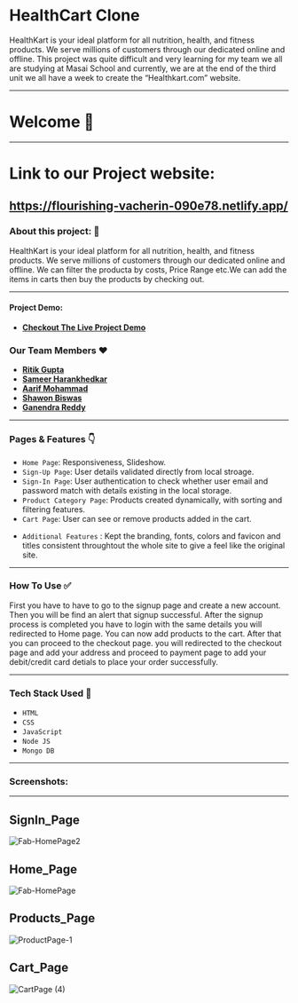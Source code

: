 # HealthCart Clone

<p>HealthKart is your ideal platform for all nutrition, health, and fitness products. We serve millions of customers through our dedicated online and offline. This project was quite difficult and very learning for my team we all are studying at Masai School and currently, we are at the end of the third unit we all have a week to create the “Healthkart.com” website.<p/>

---
# Welcome :wave:
---
# Link to our Project website:

https://flourishing-vacherin-090e78.netlify.app/
---

### About this project: :raised_hands:

<p> HealthKart is your ideal platform for all nutrition, health, and fitness products. We serve millions of customers through our dedicated online and offline. We can filter the producta by costs, Price Range etc.We can add the items in carts then buy the products by checking out.<p/>


---



#### Project Demo: 
- **[Checkout The Live Project Demo](https://flourishing-vacherin-090e78.netlify.app/)**



### Our Team Members :heart:

- **[Ritik Gupta](https://github.com/)**
- **[Sameer Harankhedkar](https://github.com/sameerah2710)**
- **[Aarif Mohammad](https://github.com/)**
- **[Shawon Biswas](https://github.com/)**
- **[Ganendra Reddy](https://github.com/)**

---


### Pages & Features :point_down:

- `Home Page`: Responsiveness, Slideshow.
- `Sign-Up Page`: User details validated directly from local stroage.
- `Sign-In Page`: User authentication to check whether user email and password match with details existing in the local storage.
- `Product Category Page`: Products created dynamically, with sorting and filtering features.
- `Cart Page`: User can see or remove products added in the cart.
<!-- - `Wishlist Page`: Users can add or remove products to the wishlist. -->
- `Additional Features` : Kept the branding, fonts, colors and favicon and titles consistent throughtout the whole site to give a feel like the original site.

---

### How To Use ✅

First you have to have to go to the signup page and create a new account. Then you will be find an alert that signup successful. After the signup process is completed you have to login with the same details you will redirected to Home page. You can now add products to the cart. After that you can proceed to the checkout page. you will redirected to the checkout page and add your address and proceed to payment page to add your debit/credit card detials to place your order successfully. 

---

### Tech Stack Used :wrench:

- `HTML`
- `CSS`
- `JavaScript`
- `Node JS`
- `Mongo DB`
---

### Screenshots:
<hr/>

## SignIn_Page

![Fab-HomePage2](https://miro.medium.com/max/1400/1*Gsa0kx-4I1lq9kPu7pkiXg.jpeg)

## Home_Page

![Fab-HomePage](https://miro.medium.com/max/1400/1*rMjqszXs4vSoOLgDrwlI9w.jpeg)

## Products_Page

![ProductPage-1](https://miro.medium.com/max/1400/1*f8UTkX2AwjHFSA84QGZayw.png)


## Cart_Page
![CartPage (4)](https://miro.medium.com/max/1400/1*LFb5BZEuaXJvQsjOSUNGOA.jpeg)


